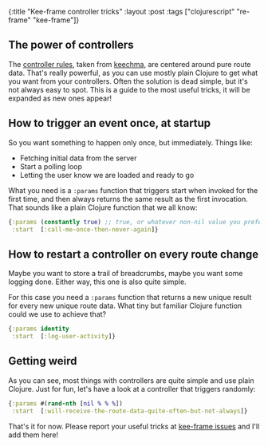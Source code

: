 {:title "Kee-frame controller tricks"
 :layout :post
 :tags  ["clojurescript" "re-frame" "kee-frame"]}

##  The power of controllers
The [controller rules](https://github.com/ingesolvoll/kee-frame#controller-state-transitions), taken from [keechma](https://keechma.com/),
are centered around pure route data. That's really powerful, as you can use mostly plain Clojure to get what you want 
from your controllers. Often the solution is dead simple, but it's not always easy to spot.
This is a guide to the most useful tricks, it will be expanded as new ones appear!

## How to trigger an event once, at startup

So you want something to happen only once, but immediately. Things like:
* Fetching initial data from the server
* Start a polling loop
* Letting the user know we are loaded and ready to go 

What you need is a `:params` function that triggers start when invoked for the first time, and then always returns the 
same result as the first invocation. That sounds like a plain Clojure function that we all know:

```clojure
{:params (constantly true) ;; true, or whatever non-nil value you prefer
 :start  [:call-me-once-then-never-again]}
```

## How to restart a controller on every route change

Maybe you want to store a trail of breadcrumbs, maybe you want some logging done. Either way, this one is also quite simple.

For this case you need a `:params` function that returns a new unique result for every new unique route data. What tiny but
familiar Clojure function could we use to achieve that?

```clojure
{:params identity
 :start  [:log-user-activity]}
```

## Getting weird

As you can see, most things with controllers are quite simple and use plain Clojure. Just for fun, let's have a look
at a controller that triggers randomly:

```clojure
{:params #(rand-nth [nil % % %])
 :start  [:will-receive-the-route-data-quite-often-but-not-always]}
```

That's it for now. Please report your useful tricks at [kee-frame issues](https://github.com/ingesolvoll/kee-frame/issues) and
I'll add them here!